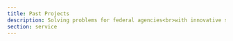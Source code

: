```yaml
---
title: Past Projects
description: Solving problems for federal agencies<br>with innovative software solutions<br>that is secure and scalable.
section: service
---
```


